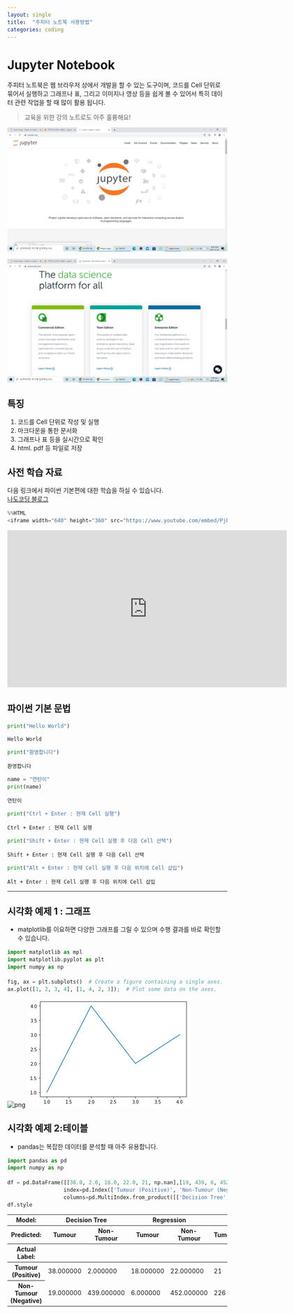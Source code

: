 ```yaml
---
layout: single
title:  "주피터 노트북 사용방법"
categories: coding
---
```


# Jupyter Notebook

주피터 노트북은 웹 브라우저 상에서 개발을 할 수 있는 도구이며, 코드를 Cell 단위로 묶어서 실행하고 그래프나 표, 그리고 이미지나 영상 등을 쉽게 볼 수 있어서 특히 데이터 관련 작업을 할 때 많이 활용 됩니다.

> 교육을 위한 강의 노트로도 아주 훌륭해요!

![image.png](../images/2022-01-19-UseJupyterNoteBook/output1-16427883254611.png)

![anaconda.png](../images/2022-01-19-UseJupyterNoteBook/output2-16427883336252.png)

## 특징

1. 코드를 Cell 단위로 작성 및 실행
1. 마크다운을 통한 문서화
1. 그래프나 표 등을 실시간으로 확인
1. html. pdf 등 파일로 저장

## 사전 학습 자료

다음 링크에서 파이썬 기본편에 대한 학습을 하실 수 있습니다.  
[나도코딩 블로그](https://nadocoding.tistory.com)


```python
%%HTML
<iframe width="640" height="360" src="https://www.youtube.com/embed/PjhlUzp_cU0" title="YouTube video player" frameborder="0" allow="accelerometer; autoplay; clipboard-write; encrypted-media; gyroscope; picture-in-picture" allowfullscreen></iframe>
```


<iframe width="640" height="360" src="https://www.youtube.com/embed/PjhlUzp_cU0" title="YouTube video player" frameborder="0" allow="accelerometer; autoplay; clipboard-write; encrypted-media; gyroscope; picture-in-picture" allowfullscreen></iframe>



## 파이썬 기본 문법


```python
print("Hello World")
```

    Hello World



```python
print("환영합니다")
```

    환영합니다



```python
name = "연탄이"
print(name)
```

    연탄이



```python
print("Ctrl + Enter : 현재 Cell 실행")
```

    Ctrl + Enter : 현재 Cell 실행



```python
print("Shift + Enter : 현재 Cell 실행 후 다음 Cell 선택")
```

    Shift + Enter : 현재 Cell 실행 후 다음 Cell 선택



```python
print("Alt + Enter : 현재 Cell 실행 후 다음 위치에 Cell 삽입")
```

    Alt + Enter : 현재 Cell 실행 후 다음 위치에 Cell 삽입


---

## 시각화 예제 1 : 그래프

- matplotlib를 이요하면 다양한 그래프를 그릴 수 있으며 수행 결과를 바로 확인할 수 있습니다.


```python
import matplotlib as mpl
import matplotlib.pyplot as plt
import numpy as np

fig, ax = plt.subplots()  # Create a figure containing a single axes.
ax.plot([1, 2, 3, 4], [1, 4, 2, 3]);  # Plot some data on the axes.
```


![png](output_14_0.png)
    ![output_14_0](../images/2022-01-19-UseJupyterNoteBook/output_14_0-16427883409543.png)


## 시각화 예제 2:테이블

- pandas는 복잡한 데이터를 분석할 때 아주 유용합니다.


```python
import pandas as pd
import numpy as np

df = pd.DataFrame([[38.0, 2.0, 18.0, 22.0, 21, np.nan],[19, 439, 6, 452, 226,232]],
                  index=pd.Index(['Tumour (Positive)', 'Non-Tumour (Negative)'], name='Actual Label:'),
                  columns=pd.MultiIndex.from_product([['Decision Tree', 'Regression', 'Random'],['Tumour', 'Non-Tumour']], names=['Model:', 'Predicted:']))
df.style
```




<style type="text/css">
</style>
<table id="T_6ce57_">
  <thead>
    <tr>
      <th class="index_name level0" >Model:</th>
      <th class="col_heading level0 col0" colspan="2">Decision Tree</th>
      <th class="col_heading level0 col2" colspan="2">Regression</th>
      <th class="col_heading level0 col4" colspan="2">Random</th>
    </tr>
    <tr>
      <th class="index_name level1" >Predicted:</th>
      <th class="col_heading level1 col0" >Tumour</th>
      <th class="col_heading level1 col1" >Non-Tumour</th>
      <th class="col_heading level1 col2" >Tumour</th>
      <th class="col_heading level1 col3" >Non-Tumour</th>
      <th class="col_heading level1 col4" >Tumour</th>
      <th class="col_heading level1 col5" >Non-Tumour</th>
    </tr>
    <tr>
      <th class="index_name level0" >Actual Label:</th>
      <th class="blank col0" >&nbsp;</th>
      <th class="blank col1" >&nbsp;</th>
      <th class="blank col2" >&nbsp;</th>
      <th class="blank col3" >&nbsp;</th>
      <th class="blank col4" >&nbsp;</th>
      <th class="blank col5" >&nbsp;</th>
    </tr>
  </thead>
  <tbody>
    <tr>
      <th id="T_6ce57_level0_row0" class="row_heading level0 row0" >Tumour (Positive)</th>
      <td id="T_6ce57_row0_col0" class="data row0 col0" >38.000000</td>
      <td id="T_6ce57_row0_col1" class="data row0 col1" >2.000000</td>
      <td id="T_6ce57_row0_col2" class="data row0 col2" >18.000000</td>
      <td id="T_6ce57_row0_col3" class="data row0 col3" >22.000000</td>
      <td id="T_6ce57_row0_col4" class="data row0 col4" >21</td>
      <td id="T_6ce57_row0_col5" class="data row0 col5" >nan</td>
    </tr>
    <tr>
      <th id="T_6ce57_level0_row1" class="row_heading level0 row1" >Non-Tumour (Negative)</th>
      <td id="T_6ce57_row1_col0" class="data row1 col0" >19.000000</td>
      <td id="T_6ce57_row1_col1" class="data row1 col1" >439.000000</td>
      <td id="T_6ce57_row1_col2" class="data row1 col2" >6.000000</td>
      <td id="T_6ce57_row1_col3" class="data row1 col3" >452.000000</td>
      <td id="T_6ce57_row1_col4" class="data row1 col4" >226</td>
      <td id="T_6ce57_row1_col5" class="data row1 col5" >232.000000</td>
    </tr>
  </tbody>
</table>


